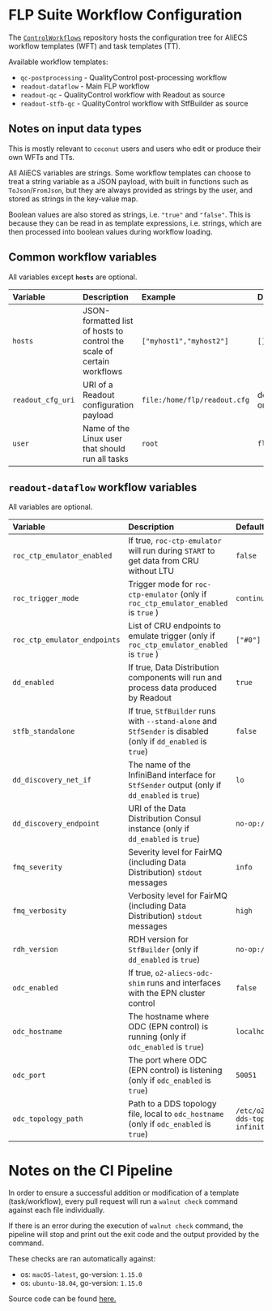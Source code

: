 # FLP Suite Workflow Configuration
The [`ControlWorkflows`](https://github.com/AliceO2Group/ControlWorkflows) repository hosts the configuration tree for AliECS workflow templates (WFT) and task templates (TT).

Available workflow templates:

* `qc-postprocessing` - QualityControl post-processing workflow
* `readout-dataflow` - Main FLP workflow
* `readout-qc` - QualityControl workflow with Readout as source
* `readout-stfb-qc` - QualityControl workflow with StfBuilder as source


## Notes on input data types

This is mostly relevant to `coconut` users and users who edit or produce their own WFTs and TTs.

All AliECS variables are strings. Some workflow templates can choose to treat a string variable as a JSON payload, with built in functions such as `ToJson`/`FromJson`, but they are always provided as strings by the user, and stored as strings in the key-value map.

Boolean values are also stored as strings, i.e. `"true"` and `"false"`. This is because they can be read in as template expressions, i.e. strings, which are then processed into boolean values during workflow loading.

## Common workflow variables

All variables except **`hosts`** are optional.

| Variable | Description | Example | Default |
| :--- | :--- | :--- | :--- |
| `hosts` | JSON-formatted list of hosts to control the scale of certain workflows | `["myhost1","myhost2"]` | `[]` |
| `readout_cfg_uri` | URI of a Readout configuration payload | `file:/home/flp/readout.cfg` | depends on WFT |
| `user` | Name of the Linux user that should run all tasks | `root` | `flp` |


## `readout-dataflow` workflow variables

All variables are optional.

| Variable | Description | Default |
| :--- | :--- | :--- |
| `roc_ctp_emulator_enabled` | If true, `roc-ctp-emulator` will run during `START` to get data from CRU without LTU | `false` |
| `roc_trigger_mode` | Trigger mode for `roc-ctp-emulator` (only if `roc_ctp_emulator_enabled` is `true` ) | `continuous` |
| `roc_ctp_emulator_endpoints` | List of CRU endpoints to emulate trigger (only if `roc_ctp_emulator_enabled` is `true` ) | `["#0"]` |
| `dd_enabled` | If true, Data Distribution components will run and process data produced by Readout | `true` |
| `stfb_standalone` | If true, `StfBuilder` runs with `--stand-alone` and `StfSender` is disabled (only if `dd_enabled` is `true`) | `false` |
| `dd_discovery_net_if` | The name of the InfiniBand interface for `StfSender` output (only if `dd_enabled` is `true`) | `lo` |
| `dd_discovery_endpoint` | URI of the Data Distribution Consul instance (only if `dd_enabled` is `true`) | `no-op://` |
| `fmq_severity` | Severity level for FairMQ (including Data Distribution) `stdout` messages | `info` |
| `fmq_verbosity` | Verbosity level for FairMQ (including Data Distribution) `stdout` messages | `high` |
| `rdh_version` | RDH version for `StfBuilder` (only if `dd_enabled` is `true`) | `no-op://` |
| `odc_enabled` | If true, `o2-aliecs-odc-shim` runs and interfaces with the EPN cluster control | `false` |
| `odc_hostname` | The hostname where ODC (EPN control) is running (only if `odc_enabled` is `true`) | `localhost` |
| `odc_port` | The port where ODC (EPN control) is listening (only if `odc_enabled` is `true`) | `50051` |
| `odc_topology_path` | Path to a DDS topology file, local to `odc_hostname` (only if `odc_enabled` is `true`) | `/etc/o2.d/odc/ex-dds-topology-infinite.xml` |

# Notes on the CI Pipeline

In order to ensure a successful addition or modification of a template (task/workflow), every pull request will run a `walnut check` command against each file individually. 

If there is an error during the execution of `walnut check` command, the pipeline will stop and print out the exit code and the output provided by the command.

These checks are ran automatically against:
*  os: `macOS-latest`, go-version: `1.15.0` 
*  os: `ubuntu-18.04`, go-version: `1.15.0` 

Source code can be found [here.](.github/workflows/template.yml)
